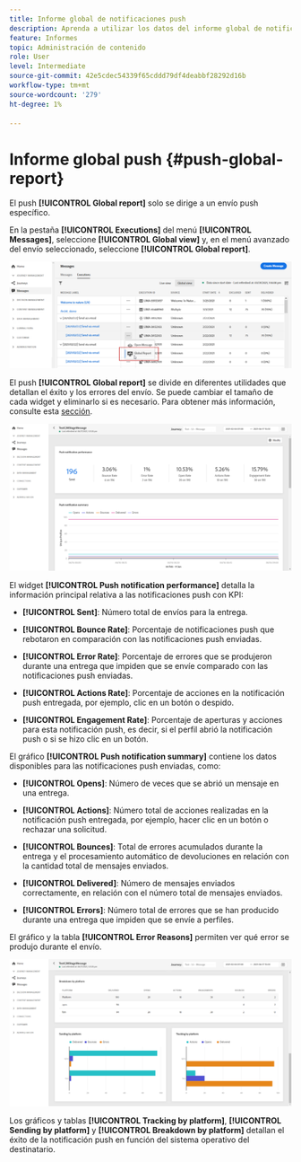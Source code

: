 ```yaml
---
title: Informe global de notificaciones push
description: Aprenda a utilizar los datos del informe global de notificaciones push
feature: Informes
topic: Administración de contenido
role: User
level: Intermediate
source-git-commit: 42e5cdec54339f65cddd79df4deabbf28292d16b
workflow-type: tm+mt
source-wordcount: '279'
ht-degree: 1%

---
```


# Informe global push {#push-global-report}

El push **[!UICONTROL Global report]** solo se dirige a un envío push específico.

En la pestaña **[!UICONTROL Executions]** del menú **[!UICONTROL Messages]**, seleccione **[!UICONTROL Global view]** y, en el menú avanzado del envío seleccionado, seleccione **[!UICONTROL Global report]**.

![](../assets/global_report_11.png)

El push **[!UICONTROL Global report]** se divide en diferentes utilidades que detallan el éxito y los errores del envío. Se puede cambiar el tamaño de cada widget y eliminarlo si es necesario. Para obtener más información, consulte esta [sección](global-report.md#modify-dashboard).

![](../assets/push_global_report.png)

El widget **[!UICONTROL Push notification performance]** detalla la información principal relativa a las notificaciones push con KPI:

* **[!UICONTROL Sent]**: Número total de envíos para la entrega.

* **[!UICONTROL Bounce Rate]**: Porcentaje de notificaciones push que rebotaron en comparación con las notificaciones push enviadas.

* **[!UICONTROL Error Rate]**: Porcentaje de errores que se produjeron durante una entrega que impiden que se envíe comparado con las notificaciones push enviadas.

* **[!UICONTROL Actions Rate]**: Porcentaje de acciones en la notificación push entregada, por ejemplo, clic en un botón o despido.

* **[!UICONTROL Engagement Rate]**: Porcentaje de aperturas y acciones para esta notificación push, es decir, si el perfil abrió la notificación push o si se hizo clic en un botón.

El gráfico **[!UICONTROL Push notification summary]** contiene los datos disponibles para las notificaciones push enviadas, como:

* **[!UICONTROL Opens]**: Número de veces que se abrió un mensaje en una entrega.

* **[!UICONTROL Actions]**: Número total de acciones realizadas en la notificación push entregada, por ejemplo, hacer clic en un botón o rechazar una solicitud.

* **[!UICONTROL Bounces]**: Total de errores acumulados durante la entrega y el procesamiento automático de devoluciones en relación con la cantidad total de mensajes enviados.

* **[!UICONTROL Delivered]**: Número de mensajes enviados correctamente, en relación con el número total de mensajes enviados.

* **[!UICONTROL Errors]**: Número total de errores que se han producido durante una entrega que impiden que se envíe a perfiles.

El gráfico y la tabla **[!UICONTROL Error Reasons]** permiten ver qué error se produjo durante el envío.

![](../assets/push_global_report_2.png)

Los gráficos y tablas **[!UICONTROL Tracking by platform]**, **[!UICONTROL Sending by platform]** y **[!UICONTROL Breakdown by platform]** detallan el éxito de la notificación push en función del sistema operativo del destinatario.